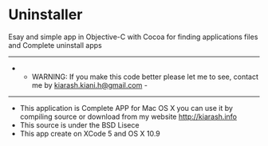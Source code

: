 Uninstaller
===========

Esay and simple app in Objective-C with Cocoa for finding applications files and Complete uninstall apps

----------------------------------------------------------------------------------------------------------
- * WARNING: If you make this code better please let me to see, contact me by kiarash.kiani.h@gmail.com  -
----------------------------------------------------------------------------------------------------------

* This application is Complete APP for Mac OS X you can use it by compiling source or download from my website http://kiarash.info
* This source is under the BSD Lisece
* This app create on XCode 5 and OS X 10.9

